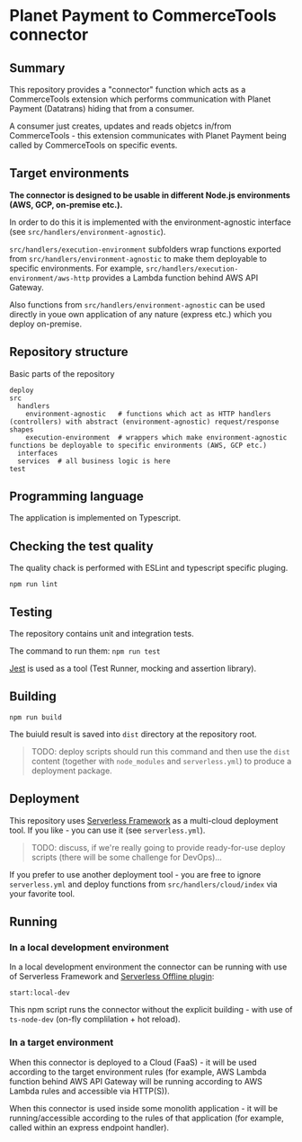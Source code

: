 # Planet Payment to CommerceTools connector

## Summary

This repository provides a "connector" function which acts as a CommerceTools extension which performs communication with Planet Payment (Datatrans) hiding that from a consumer.

A consumer just creates, updates and reads objetcs in/from CommerceTools - this extension communicates with Planet Payment being called by CommerceTools on specific events.

## Target environments

**The connector is designed to be usable in different Node.js environments (AWS, GCP, on-premise etc.).**

In order to do this it is implemented with the environment-agnostic interface (see `src/handlers/environment-agnostic`).

`src/handlers/execution-environment` subfolders wrap functions exported from `src/handlers/environment-agnostic` to make them deployable to specific environments.
For example, `src/handlers/execution-environment/aws-http` provides a Lambda function behind AWS API Gateway.

Also functions from `src/handlers/environment-agnostic` can be used directly in youe own application of any nature (express etc.) which you deploy on-premise.

## Repository structure

Basic parts of the repository

```
deploy
src
  handlers
    environment-agnostic   # functions which act as HTTP handlers (controllers) with abstract (environment-agnostic) request/response shapes
    execution-environment  # wrappers which make environment-agnostic functions be deployable to specific environments (AWS, GCP etc.)
  interfaces
  services  # all business logic is here
test
```

## Programming language

The application is implemented on Typescript.

## Checking the test quality

The quality chack is performed with ESLint and typescript specific pluging.

`npm run lint`

## Testing

The repository contains unit and integration tests.

The command to run them:
`npm run test`

[Jest](https://jestjs.io/) is used as a tool (Test Runner, mocking and assertion library).

## Building

`npm run build`

The buiuld result is saved into `dist` directory at the repository root.

> TODO: deploy scripts should run this command and then use the `dist` content (together with `node_modules` and `serverless.yml`) to produce a deployment package.

## Deployment

This repository uses [Serverless Framework](https://www.serverless.com/) as a multi-cloud deployment tool.
If you like - you can use it (see `serverless.yml`).
> TODO: discuss, if we're really going to provide ready-for-use deploy scripts (there will be some challenge for DevOps)...

If you prefer to use another deployment tool - you are free to ignore `serverless.yml` and deploy functions from `src/handlers/cloud/index` via your favorite tool.

## Running

### In a local development environment

In a local development environment the connector can be running with use of Serverless Framework and [Serverless Offline plugin](serverless.com/plugins/serverless-offline):

`start:local-dev`

This npm script runs the connector without the explicit building - with use of `ts-node-dev` (on-fly complilation + hot reload).

### In a target environment

When this connector is deployed to a Cloud (FaaS) - it will be used according to the target environment rules (for example, AWS Lambda function behind AWS API Gateway will be running according to AWS Lambda rules and accessible via HTTP(S)).

When this connector is used inside some monolith application - it will be running/accessible according to the rules of that application (for example, called within an express endpoint handler).
